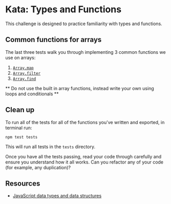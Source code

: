 # Kata: Types and Functions

This challenge is designed to practice familiarity with types and functions.

## Common functions for arrays

The last three tests walk you through implementing 3 common functions we use on arrays:

1. [`Array.map`](https://developer.mozilla.org/en-US/docs/Web/JavaScript/Reference/Global_Objects/Array/map)
2. [`Array.filter`](https://developer.mozilla.org/en-US/docs/Web/JavaScript/Reference/Global_Objects/Array/filter)
3. [`Array.find`](https://developer.mozilla.org/en-US/docs/Web/JavaScript/Reference/Global_Objects/Array/find)

** Do not use the built in array functions, instead write your own using loops and conditionals **


## Clean up

To run all of the tests for all of the functions you've written and exported, in terminal run:

```
npm test tests
```

This will run all tests in the `tests` directory.

Once you have all the tests passing, read your code through carefully and ensure you understand how it all works. Can you refactor any of your code (for example, any duplication)?


## Resources

* [JavaScript data types and data structures](https://developer.mozilla.org/en/docs/Web/JavaScript/Data_structures)
